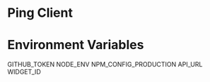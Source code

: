 # Ping Client

# Environment Variables

GITHUB_TOKEN
NODE_ENV
NPM_CONFIG_PRODUCTION
API_URL
WIDGET_ID
